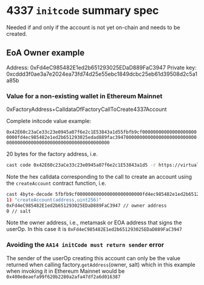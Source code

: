 # 4337 `initcode` summary spec

Needed if and only if the account is not yet on-chain and needs to be created.

## EoA Owner example

Address:     0xFd4eC985482E1ed2b651293025EDaD889FaC3947
Private key: 0xcddd3f0ae3a7e2024ea73fd74d25e55ebc1849dcbc25eb61d39508d2c5a1a85b

### Value for a non-existing wallet in Ethereum Mainnet

0xFactoryAddress+CalldataOfFactoryCallToCreate4337Account

Complete initcode value example:

`0x42E60c23aCe33c23e0945a07f6e2c1E53843a1d55fbfb9cf000000000000000000000000fd4ec985482e1ed2b651293025edad889fac39470000000000000000000000000000000000000000000000000000000000000000`

20 bytes for the factory address, i.e.

```bash
cast code 0x42E60c23aCe33c23e0945a07f6e2c1E53843a1d5 -r https://virtual.mainnet.rpc.tenderly.co/c4100609-e3ff-441b-a803-5a4e95de809f
```

Note the hex calldata corresponding to the call to create an account using the `createAccount` contract function, i.e.

```bash
cast 4byte-decode 5fbfb9cf000000000000000000000000fd4ec985482e1ed2b651293025edad889fac39470000000000000000000000000000000000000000000000000000000000000000
1) "createAccount(address,uint256)"
0xFd4eC985482E1ed2b651293025EDaD889FaC3947 // owner address
0 // salt
```

Note the owner address, i.e., metamask or EOA address that signs the userOp. In this case it is `0xFd4eC985482E1ed2b651293025EDaD889FaC3947`

### Avoiding the `AA14 initCode must return sender` error

The sender of the userOp creating this account can only be the value returned when calling factory.`getAddress`(owner, salt) which in this example when invoking it in Ethereum Mainnet would be `0x400e8eaefa99f620b2280a2afa47df2a6d016387`
